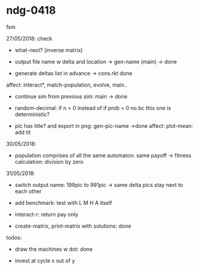 # ndg-0418
fsm

27/05/2018: check

- what-next? (inverse matrix)

- output file name w delta and location -> gen-name (main) -> done

- generate deltas list in advance -> cons.rkt done

affect: interact*, match-population, evolve, main..

- continue sim from previous sim: main -> done

- random-decimal: if n = 0 instead of if prob = 0
no bc this one is deterministic?

- pic has title? and export in png: gen-pic-name ->done
affect: plot-mean: add tit

30/05/2018: 

- population comprises of all the same automaton: same payoff -> fitness calculation: division by zero

31/05/2018:

- switch output name: 199pic to 991pic -> same delta pics stay next to each other

- add benchmark: test with L M H A itself



- interact-r: return pay only
- create-matrix, print-matrix with solutions: done


todos:

- draw the machines w dot: done

- invest at cycle x out of y


